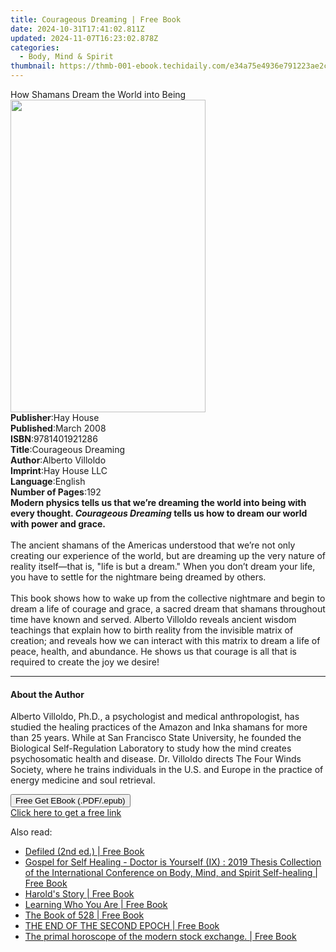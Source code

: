 ```yaml
---
title: Courageous Dreaming | Free Book
date: 2024-10-31T17:41:02.811Z
updated: 2024-11-07T16:23:02.878Z
categories:
  - Body, Mind & Spirit
thumbnail: https://thmb-001-ebook.techidaily.com/e34a75e4936e791223ae2cf546f558c1d8a84af44a43a6b3cdc3f87427bcfb8a.jpg
---
```

<main id="book-container">
  <div class="flex flex-col">
    <div class="book-brief flex-1 py-6 px-4 sm:p-6 md:py-10 md:px-8">
      <!-- brief-->
      <div class="book-brief-main">How Shamans Dream the World into Being</div>
    </div>
    <div
      class="book-meta-info flex-1 grid gap-4 col-start-1 col-end-3 row-start-1 sm:mb-6 sm:grid-cols-4 lg:gap-6 lg:col-start-2 lg:row-end-6 lg:row-span-6 lg:mb-0"
    >
      <div
        class="book-meta-info-left place-content-center mt-4 p-4 text-sm leading-6 col-start-2 col-span-2 dark:text-slate-400"
      >
        <img
          class="w-full h-500 object-cover rounded-lg sm:h-255 sm:col-span-2 lg:col-span-full"
          src="https://img-001-ebook.techidaily.com/58a8475ad459386ebbbf4596ae333bf49cb1f6817c6925195359cbc0d86bd492.jpg"
          alt=""
          width="312"
          height="500"
        />
      </div>
      <div
        class="book-meta-info-right mt-2 col-start-1 row-start-2 col-span-3 self-center"
      >
        <!-- meta data  -->
        <div class="flex flex-col px-4 md:px-8">
          <div class="flex-1">
            <strong>Publisher</strong>:<span class="px-2">Hay House</span>
          </div>
          <div class="flex-1">
            <strong>Published</strong>:<span class="px-2">March 2008</span>
          </div>
          <div class="flex-1">
            <strong>ISBN</strong>:<span class="px-2">9781401921286</span>
          </div>
          <div class="flex-1">
            <strong>Title</strong>:<span class="px-2">Courageous Dreaming</span>
          </div>
          <div class="flex-1">
            <strong>Author</strong>:<span class="px-2">Alberto Villoldo</span>
          </div>
          <div class="flex-1">
            <strong>Imprint</strong>:<span class="px-2">Hay House LLC</span>
          </div>
          <div class="flex-1">
            <strong>Language</strong>:<span class="px-2">English</span>
          </div>
          <div class="flex-1">
            <strong>Number of Pages</strong>:<span class="px-2">192</span>
          </div>
        </div>
      </div>
    </div>
    <div class="book-description flex-1 py-6 px-4 sm:p-6 md:py-10 md:px-8">
      <div class="book-description-main">
        <div accordion-content="" id="description">
          <b
            >Modern physics tells us that we’re dreaming the world into being
            with every thought. <i>Courageous Dreaming</i> tells us how to dream
            our world with power and grace. </b
          ><br /><br />The ancient shamans of the Americas understood that we’re
          not only creating our experience of the world, but are dreaming up the
          very nature of reality itself—that is, "life is but a dream." When you
          don’t dream your life, you have to settle for the nightmare being
          dreamed by others. <br /><br />This book shows how to wake up from the
          collective nightmare and begin to dream a life of courage and grace, a
          sacred dream that shamans throughout time have known and served.
          Alberto Villoldo reveals ancient wisdom teachings that explain how to
          birth reality from the invisible matrix of creation; and reveals how
          we can interact with this matrix to dream a life of peace, health, and
          abundance. He shows us that courage is all that is required to create
          the joy we desire!
        </div>
      </div>
    </div>
    <div class="book-excerpts flex-1 py-6 px-4 sm:p-6 md:py-10 md:px-8">
      <!-- excerpts-->
      <div class="book-excerpts-main">
        <hr />
        <h4 class="placeholder placeholder-heading">
          <span>About the Author</span>
        </h4>
        <p>
          Alberto Villoldo, Ph.D., a psychologist and medical anthropologist,
          has studied the healing practices of the Amazon and Inka shamans for
          more than 25 years. While at San Francisco State University, he
          founded the Biological Self-Regulation Laboratory to study how the
          mind creates psychosomatic health and disease. Dr. Villoldo directs
          The Four Winds Society, where he trains individuals in the U.S. and
          Europe in the practice of energy medicine and soul retrieval.
        </p>
      </div>
    </div>
    <div
      class="book-about-author flex-1 py-6 px-4 sm:p-6 md:py-10 md:px-8"
    ></div>
    <div class="book-free-get flex-1 py-6 px-4 sm:p-6 md:py-10 md:px-8">
      <button
        id="btn-free-get"
        class="bg-blue-500 hover:bg-blue-700 text-white font-bold py-2 px-4 rounded"
      >
        Free Get EBook (.PDF/.epub)
      </button>
      <div id="countdown-display" class="px-2 text-lg mt-2"></div>
      <a
        id="free-link"
        class="hidden bg-blue-500 hover:bg-blue-700 text-white font-bold py-2 px-4 rounded"
        href="https://www.ebooks.com/en-us/book/96317712/courageous-dreaming/alberto-villoldo/"
        target="_blank"
        >Click here to get a free link</a
      >
    </div>
    <script>
      let countdownTime = 0;
      let countdownInterval = null;
      document
        .getElementById('btn-free-get')
        .addEventListener('click', startCountdown);
      function startCountdown() {
        countdownTime = new Date().getTime() + 60000 * 3;
        countdownInterval = setInterval(updateCountdown, 1000);
        document.getElementById('btn-free-get').disabled = true;
        document
          .getElementById('btn-free-get')
          .classList.add('bg-gray-500', 'cursor-not-allowed');
      }
      function updateCountdown() {
        let currentTime = new Date().getTime();
        let timeLeft = countdownTime - currentTime;
        let secondsLeft = Math.floor(timeLeft / 1000);
        document.getElementById('countdown-display').innerHTML =
          `Remaining time: ${secondsLeft} seconds.`;
        if (secondsLeft <= 0) {
          clearInterval(countdownInterval);
          document.getElementById('btn-free-get').classList.add('hidden');
          document.getElementById('free-link').classList.remove('hidden');
          document.getElementById('countdown-display').innerHTML = '';
        }
      }
    </script>
  </div>
</main>

<ins class="adsbygoogle"
      style="display:block"
      data-ad-client="ca-pub-7571918770474297"
      data-ad-slot="8358498916"
      data-ad-format="auto"
      data-full-width-responsive="true"></ins>
    

<span class="atpl-alsoreadstyle">Also read:</span>
<div><ul>
<li><a href="https://novels-ebooks.techidaily.com/209879088-9781942769125-defiled-2nd-ed/"><u>Defiled (2nd ed.) | Free Book</u></a></li>
<li><a href="https://novels-ebooks.techidaily.com/209879102-9781625035691-gospel-for-self-healing-doctor-is-yourself-ix-2019-thesis-collection-of-the-international-conference-on-body-mind-and-spirit-self-healing/"><u>Gospel for Self Healing - Doctor is Yourself (IX) : 2019 Thesis Collection of the International Conference on Body, Mind, and Spirit Self-healing | Free Book</u></a></li>
<li><a href="https://novels-ebooks.techidaily.com/209878522-9781640885141-harolds-story/"><u>Harold's Story | Free Book</u></a></li>
<li><a href="https://novels-ebooks.techidaily.com/209878381-9780995120471-learning-who-you-are/"><u>Learning Who You Are | Free Book</u></a></li>
<li><a href="https://novels-ebooks.techidaily.com/209879123-9780923550738-the-book-of-528/"><u>The Book of 528 | Free Book</u></a></li>
<li><a href="https://novels-ebooks.techidaily.com/209879326-9781999143121-the-end-of-the-second-epoch/"><u>THE END OF THE SECOND EPOCH | Free Book</u></a></li>
<li><a href="https://novels-ebooks.techidaily.com/209878671-9789076277806-the-primal-horoscope-of-the-modern-stock-exchange/"><u>The primal horoscope of the modern stock exchange. | Free Book</u></a></li>
</ul></div>

